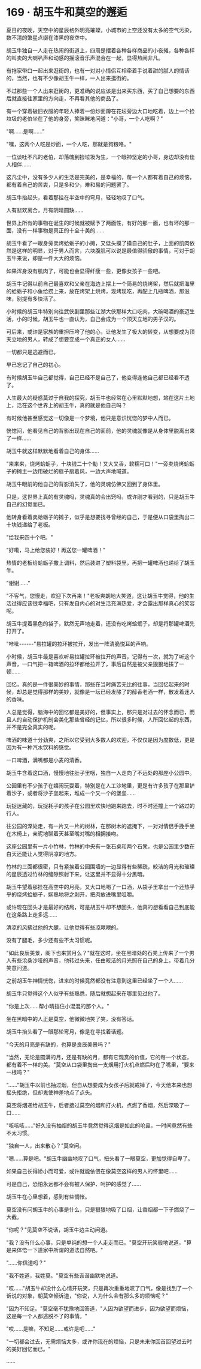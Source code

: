 <link rel="stylesheet" href="../styles/text.css" />
<h1>169 · 胡玉牛和莫空的邂逅</h1>

夏日的夜晚，天空中的星辰格外明亮璀璨，小城市的上空还没有太多的空气污染，数不清的繁星点缀在漆黑的夜空中。

胡玉牛独自一人走在热闹的街道上，四周是摆着各种各样商品的小夜摊，各种各样的叫卖的大喇叭声和动感的摇滚音乐声混合在一起，显得热闹非凡。

有拖家带口一起出来逛街的，也有一对对小情侣互相牵着手说着甜的腻人的情话的，当然，也有不少像胡玉牛一样，一人出来逛街的。

不过那些一个人出来逛街的，更准确的说应该是出来买东西，买了自己想要的东西后就直接往家里的方向走，不再看其他的商品了。

有一个穿着破旧衣服的年轻人捧着一份炒面蹲在花坛旁边大口地吃着，边上一个捡垃圾的老伯坐在了他的身旁，笑眯眯地问道："小哥，一个人吃啊？"

"啊......是啊......"

"嘿，这两个人吃是炒面，一个人吃，那就是狗粮咯。"

一位谈吐不凡的老伯，却落魄到捡垃圾为生，一个眼神坚定的小哥，身边却没有佳人相伴......

这凡尘中，没有多少人的生活是完美的，是幸福的，每一个人都有着自己的烦恼，都有着自己的苦衷，只是多和少，难和易的问题罢了。

胡玉牛抬起头，看着那挂在半空中的弯月，轻轻地叹了口气。

人有悲欢离合，月有阴晴圆缺......

世界上所有的事物在诞生的时候就被赋予了两面性，有好的那一面，也有坏的那一面，没有一样事物是真正的十全十美的......

胡玉牛看了一眼身旁卖烤蛤蛎子的小摊，又低头摸了摸自己的肚子，上面的肌肉依然是这样的明显，对于男人而言，六块腹肌可以说是最值得骄傲的事情，可对于胡玉牛来说，却是一件大大的烦恼。

如果浑身没有肌肉了，可能也会显得纤瘦一些，更像女孩子一些吧。

胡玉牛记得以前自己最喜欢和父亲在海边上摆上一个简易的烧烤架，然后就把海里的蛤蛎子和小鱼给捞上来，放在烤架上烘烤，现烤现吃，再配上几瓶啤酒，那滋味，别提有多快活了。

小时候的胡玉牛特别向往武侠剧里那些江湖大侠那样大口吃肉，大碗喝酒的豪迈生活，小的时候，胡玉牛也一直认为，自己会成为一个顶天立地的男子汉的。

可后来，或许是家族的重担压垮了他的心，让他发生了极大的转变，从想要成为顶天立地的男人，转成了想要变成一个真正的女人......

一切都只是逃避而已。

早已忘记了自己的初心。

有时候胡玉牛自己都觉得，自己已经不是自己了，他变得连他自己都已经看不透了。

人生最大的疑惑莫过于自我的探究，胡玉牛也经常在心里默默地想，站在这片土地上，活在这个世界上的胡玉牛，真的就是他自己吗？

有时候他甚至感觉这一切像是一个梦境，他只是意识恍惚的梦中人而已。

恍惚间，他看见自己的背影出现在自己的面前，他的灵魂就像是从身体里脱离出来了一样......

胡玉牛就这样默默地看着自己的身体......

"来来来，烧烤蛤蛎子，十块钱二十个勒！又大又香，软糯可口！"一旁卖烧烤蛤蛎子的摊主一边用破烂的扇子扇着风，一边大声地喊道。

胡玉牛眼前的他自己的背影消失了，他的灵魂仿佛又回到了身体里。

只是，这世界上真的有灵魂吗，灵魂真的会出窍吗，或许刚才看到的，只是胡玉牛自己的幻觉而已。

他转身看着卖蛤蛎子的摊子，似乎是想要找寻曾经的自己，于是便从口袋里掏出二十块钱递给了老板。

"给我来四十个吧。"

"好嘞，马上给您装好！再送您一罐啤酒！"

热情的老板给蛤蛎子撒上调料，然后装进了塑料袋里，再把一罐啤酒也递给了胡玉牛。

"谢谢......"

"不客气，您慢走，欢迎下次再来！"老板爽朗地大笑道，这让胡玉牛觉得，他的生活过得应该很幸福吧，只有发自内心的对生活充满热爱，才会露出那样真心的笑容呢。

胡玉牛提着黑色的袋子，默然无声地走着，还没有吃烤蛤蛎子，却是将那罐啤酒先打开了。

"咔呲------"易拉罐的拉环被拉开，发出一阵清脆悦耳的声响。

小时候，胡玉牛最是喜欢听易拉罐拉环被拉开的声音，记得有一次，就为了听这个声音，一口气把一箱啤酒的拉环都给拉开了，事后自然是被父亲狠狠地揍了一顿......

回忆，真的是一件很美妙的事情，那些在当时痛苦无比的往事，当回忆起来的时候，却总是觉得那样的美妙，就像是一坛已经发酵了的醇香老酒一样，散发着迷人的香味。

人总是觉得，脑海中的回忆都是美好的，但事实上，那只是对过去的怀念而已，而且人的自动保护机制会美化那些曾经的记忆，所以很多时候，人所回忆起的东西，并不是完全真实的呢。

啤酒的味道十分劲爽，之所以它受到大多数人的欢迎，不仅仅是因为度数低，更是因为有一种汽水饮料的感觉。

一口啤酒，满嘴都是小麦的清香。

胡玉牛含着这口酒，慢慢地往肚子里咽，独自一人走向了不远处的那座小公园中。

公园里有不少孩子在嬉闹玩耍着，特别是在人工沙地里，更是有许多孩子在那里铲着沙子，或者将沙子垒起来，堆成一个又一个的堡垒......

玩捉迷藏的，玩捉耗子的孩子在公园里欢快地跑来跑去，时不时还撞上一个路过的行人。

往公园的深处走，有一片又一片的树林，在那树木的遮掩下，一对对情侣手挽手坐在木椅上，亲昵地聊着天甚至嘴对嘴的相拥接吻。

这座公园里有一片小竹林，竹林的中央有一张石桌和两个石凳，也是公园里少数在白天还能让人觉得阴凉的地方。

竹林的三面都很密，只有紧挨着公园围墙的一边显得有些稀疏，皎洁的月光和璀璨的星辰透过竹林的缝隙照射下来，让这里并不显得十分黑暗。

胡玉牛望着那挂在高空中的月亮，又大口地喝了一口酒，从袋子里拿出一个还热乎乎的烧烤蛤蛎子，娴熟地将之剥开，把肉放进嘴里咀嚼。

或许现在回头才是最好的结局，可是胡玉牛却不想回头，他真的想看看自己到底能在这条路上走多远......

清凉的风拂过他的大腿，让他觉得有些凉飕飕的。

没有了腿毛，多少还有些不太习惯呢。

"如此良辰美景，阁下也来赏月么？"就在这时，坐在黑暗处的石凳上传来了一个男人有些沧桑沙哑的声音，他转过头来，任由皎洁的月光照在自己的身上，带着几分笑意问道。

之前胡玉牛神情恍惚，进来的时候竟然都没有注意到这里已经坐了一个人......

胡玉牛只觉得这个人似乎有些熟悉，随后就想起来在哪里见过他了。

"你是上次......帮小晴挡住小混混的那个人。"

坐在黑暗中的人正是莫空，他微微地笑了笑，没有答话。

胡玉牛抬头看了一眼那轮弯月，像是在寻找着话题。

"今天的月亮是有缺的，也算是良辰美景吗？"

"当然，无论是圆满的月，还是有缺的月，都有它观赏的价值，它的每一个状态，都有着不一样的美。"莫空从口袋里掏出一支烟用打火机点燃后叼在了嘴里，"要来一根吗？"

"......"胡玉牛以前也抽过烟，但自从想要成为女孩子后就戒掉了，今天他本来也想摇头拒绝，但却鬼使神差地点了点头。

莫空将烟递给胡玉牛，后者接过莫空的烟和打火机，点燃了香烟，然后深吸了一口......

"咳咳咳......"好久没有抽烟的胡玉牛竟然觉得这烟是如此的呛鼻，一时间竟然有些不太习惯。

"独自一人，出来散心？"莫空问。

"嗯......算是吧。"胡玉牛幽幽地叹了口气，扭头看了一眼莫空，更加觉得自卑了。

如果自己长得娇小而可爱，或许就能依偎在像莫空这样的男人的怀里吧......

可是自己，恐怕永远都不会有被人保护、呵护的感觉了......

胡玉牛在心里想着，感到有些惆怅。

莫空没有问胡玉牛的心事是什么，只是狠狠地吸了口烟，让香烟都一下子燃烧了一大截。

"你呢？"见莫空不说话，胡玉牛边主动问道。

"我？没有什么心事，只是单纯的想一个人走走而已。"莫空开玩笑般地说道，"算是来体悟一下道家中所谓的道法自然吧。"

"......你信道吗？"

"我不姓道，我姓莫。"莫空有些诙谐幽默地说道。

"哎......"胡玉牛却没什么心情开玩笑，只是再次重重地叹了口气，像是找到了一个诉说的对象，朝莫空倾诉道，"你说，人为什么会有那么多的烦恼呢？"

"因为不知足。"莫空毫不犹豫地回答道，"人因为欲望而进步，因为欲望而烦恼，这是每一个人都逃脱不了的事情。"

"哎......是嘛，不知足......或许是吧......"

"一切都会过去，无需烦恼太多，或许你现在的烦恼，只是未来你回首回望过去时的美好回忆而已。"

......
